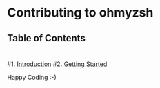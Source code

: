 # Contributing to ohmyzsh
 ## Table of Contents
 #
 #1. [Introduction](#introduction)
 #2. [Getting Started](#getting-started)

Happy Coding :-)

